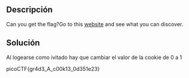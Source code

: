 
## Descripción
Can you get the flag?Go to this [website](http://saturn.picoctf.net:61304/) and see what you can discover.

## Solución
Al logearse como ivitado hay que cambiar el valor de la cookie de 0 a 1

picoCTF{gr4d3_A_c00k13_0d351e23}
